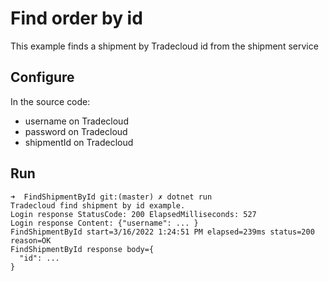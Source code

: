 # Find order by id

This example finds a shipment by Tradecloud id from the shipment service

## Configure

In the source code:

- username on Tradecloud
- password on Tradecloud
- shipmentId on Tradecloud

## Run

``` shell
➜  FindShipmentById git:(master) ✗ dotnet run      
Tradecloud find shipment by id example.
Login response StatusCode: 200 ElapsedMilliseconds: 527
Login response Content: {"username": ... }
FindShipmentById start=3/16/2022 1:24:51 PM elapsed=239ms status=200 reason=OK
FindShipmentById response body={
  "id": ...
}
```
